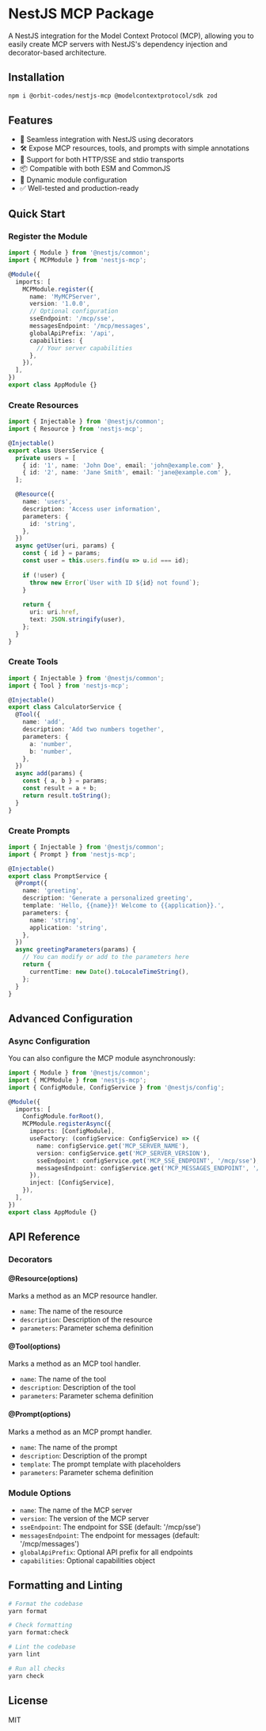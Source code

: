 # NestJS MCP Package

A NestJS integration for the Model Context Protocol (MCP), allowing you to easily create MCP servers with NestJS's dependency injection and decorator-based architecture.

## Installation

```bash
npm i @orbit-codes/nestjs-mcp @modelcontextprotocol/sdk zod
```

## Features

- 🚀 Seamless integration with NestJS using decorators
- 🛠️ Expose MCP resources, tools, and prompts with simple annotations
- 🔄 Support for both HTTP/SSE and stdio transports
- 📦 Compatible with both ESM and CommonJS
- 🧩 Dynamic module configuration
- ✅ Well-tested and production-ready

## Quick Start

### Register the Module

```typescript
import { Module } from '@nestjs/common';
import { MCPModule } from 'nestjs-mcp';

@Module({
  imports: [
    MCPModule.register({
      name: 'MyMCPServer',
      version: '1.0.0',
      // Optional configuration
      sseEndpoint: '/mcp/sse',
      messagesEndpoint: '/mcp/messages',
      globalApiPrefix: '/api',
      capabilities: {
        // Your server capabilities
      },
    }),
  ],
})
export class AppModule {}
```

### Create Resources

```typescript
import { Injectable } from '@nestjs/common';
import { Resource } from 'nestjs-mcp';

@Injectable()
export class UsersService {
  private users = [
    { id: '1', name: 'John Doe', email: 'john@example.com' },
    { id: '2', name: 'Jane Smith', email: 'jane@example.com' },
  ];

  @Resource({
    name: 'users',
    description: 'Access user information',
    parameters: {
      id: 'string',
    },
  })
  async getUser(uri, params) {
    const { id } = params;
    const user = this.users.find(u => u.id === id);
    
    if (!user) {
      throw new Error(`User with ID ${id} not found`);
    }
    
    return {
      uri: uri.href,
      text: JSON.stringify(user),
    };
  }
}
```

### Create Tools

```typescript
import { Injectable } from '@nestjs/common';
import { Tool } from 'nestjs-mcp';

@Injectable()
export class CalculatorService {
  @Tool({
    name: 'add',
    description: 'Add two numbers together',
    parameters: {
      a: 'number',
      b: 'number',
    },
  })
  async add(params) {
    const { a, b } = params;
    const result = a + b;
    return result.toString();
  }
}
```

### Create Prompts

```typescript
import { Injectable } from '@nestjs/common';
import { Prompt } from 'nestjs-mcp';

@Injectable()
export class PromptService {
  @Prompt({
    name: 'greeting',
    description: 'Generate a personalized greeting',
    template: 'Hello, {{name}}! Welcome to {{application}}.',
    parameters: {
      name: 'string',
      application: 'string',
    },
  })
  async greetingParameters(params) {
    // You can modify or add to the parameters here
    return {
      currentTime: new Date().toLocaleTimeString(),
    };
  }
}
```

## Advanced Configuration

### Async Configuration

You can also configure the MCP module asynchronously:

```typescript
import { Module } from '@nestjs/common';
import { MCPModule } from 'nestjs-mcp';
import { ConfigModule, ConfigService } from '@nestjs/config';

@Module({
  imports: [
    ConfigModule.forRoot(),
    MCPModule.registerAsync({
      imports: [ConfigModule],
      useFactory: (configService: ConfigService) => ({
        name: configService.get('MCP_SERVER_NAME'),
        version: configService.get('MCP_SERVER_VERSION'),
        sseEndpoint: configService.get('MCP_SSE_ENDPOINT', '/mcp/sse'),
        messagesEndpoint: configService.get('MCP_MESSAGES_ENDPOINT', '/mcp/messages'),
      }),
      inject: [ConfigService],
    }),
  ],
})
export class AppModule {}
```

## API Reference

### Decorators

#### @Resource(options)
Marks a method as an MCP resource handler.

- `name`: The name of the resource
- `description`: Description of the resource
- `parameters`: Parameter schema definition

#### @Tool(options)
Marks a method as an MCP tool handler.

- `name`: The name of the tool
- `description`: Description of the tool
- `parameters`: Parameter schema definition

#### @Prompt(options)
Marks a method as an MCP prompt handler.

- `name`: The name of the prompt
- `description`: Description of the prompt
- `template`: The prompt template with placeholders
- `parameters`: Parameter schema definition

### Module Options

- `name`: The name of the MCP server
- `version`: The version of the MCP server
- `sseEndpoint`: The endpoint for SSE (default: '/mcp/sse')
- `messagesEndpoint`: The endpoint for messages (default: '/mcp/messages')
- `globalApiPrefix`: Optional API prefix for all endpoints
- `capabilities`: Optional capabilities object

## Formatting and Linting

```bash
# Format the codebase
yarn format

# Check formatting
yarn format:check

# Lint the codebase
yarn lint

# Run all checks
yarn check
```

## License

MIT 

